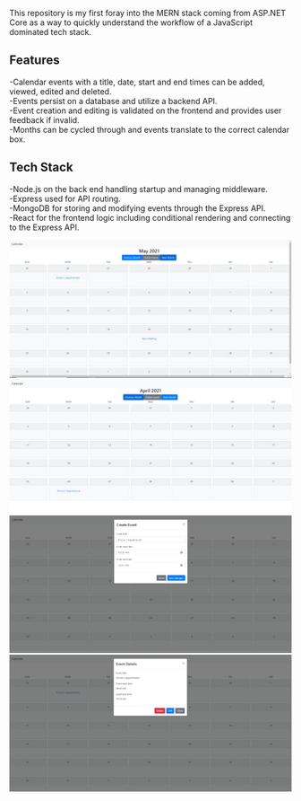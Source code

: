 This repository is my first foray into the MERN stack coming from ASP.NET Core as a way to quickly understand the workflow of a JavaScript dominated tech stack.

## Features
  -Calendar events with a title, date, start and end times can be added, viewed, edited and deleted.  
  -Events persist on a database and utilize a backend API.  
  -Event creation and editing is validated on the frontend and provides user feedback if invalid.  
  -Months can be cycled through and events translate to the correct calendar box.
  
 ## Tech Stack
  -Node.js on the back end handling startup and managing middleware.  
  -Express used for API routing.  
  -MongoDB for storing and modifying events through the Express API.  
  -React for the frontend logic including conditional rendering and connecting to the Express API.  


![Main View](https://github.com/AlexStew14/Calendar/blob/main/GitHub%20Images/main_view.PNG)
![Previous Month](https://github.com/AlexStew14/Calendar/blob/main/GitHub%20Images/previous_month.PNG)
![Create Event](https://github.com/AlexStew14/Calendar/blob/main/GitHub%20Images/create_event.PNG)
![View Event](https://github.com/AlexStew14/Calendar/blob/main/GitHub%20Images/view_event.PNG)
